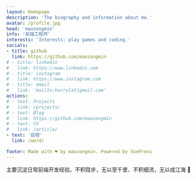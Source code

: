 ```yaml
---
layout: Homepage
description: 'The biography and information about me.'
avatar: /profile.jpg
head: 'maozongmin'
info: '前端工程师'
interests: 'Interests: play games and coding.'
socials:
- title: github
  link: https://github.com/maozongmin
# - title: linkedin
#   link: https://www.linkedin.com
# - title: instagram
#   link: https://www.instagram.com
# - title: email
#   link: 'mailto:harry[at]gmail.com'
actions:
# - text: Projects
#   link: /projects/
# - text: Blog
#   link: https://github.com/maozongmin
# - text: CV
#   link: /article/
- text: '启程'
  link: /word/

footer: Made with ♥ by maozongmin. Powered by VuePress
---
```


主要沉淀日常前端开发经验。不积跬步，无以至千里、不积细流，无以成江海 :dizzy:
